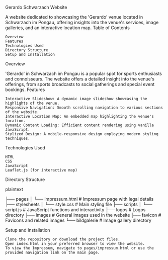Gerardo Schwarzach Website

A website dedicated to showcasing the 'Gerardo' venue located in Schwarzach im Pongau, offering insights into the venue's services, image galleries, and an interactive location map.
Table of Contents

    Overview
    Features
    Technologies Used
    Directory Structure
    Setup and Installation

Overview

'Gerardo' in Schwarzach im Pongau is a popular spot for sports enthusiasts and connoisseurs. The website offers a detailed insight into the venue's offerings, from sports broadcasts to social gatherings and special event bookings.
Features

    Interactive Slideshow: A dynamic image slideshow showcasing the highlights of the venue.
    Responsive Navigation: Smooth scrolling navigation to various sections of the website.
    Interactive Location Map: An embedded map highlighting the venue's location.
    Dynamic Content Loading: Efficient content rendering using vanilla JavaScript.
    Stylized Design: A mobile-responsive design employing modern styling techniques.

Technologies Used

    HTML
    CSS
    JavaScript
    Leaflet.js (for interactive map)

Directory Structure

plaintext

├── pages
│   └── impressum.html    # Impressum page with legal details
├── stylesheets
│   └── style.css        # Main styling file
├── scripts
│   └── script.js        # JavaScript functions and interactivity
├── logos                # Logos directory
├── images               # General images used in the website
├── favicon              # Favicons and related images
└── bildgalerie          # Image gallery directory

Setup and Installation

    Clone the repository or download the project files.
    Open index.html in your preferred browser to view the website.
    To view the Impressum, navigate to pages/impressum.html or use the provided navigation link on the main page.


